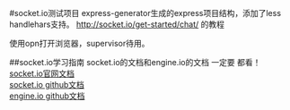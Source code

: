 #socket.io测试项目
express-generator生成的express项目结构，添加了less handlehars支持。
http://socket.io/get-started/chat/ 的教程

使用opn打开浏览器，supervisor待用。

##socket.io学习指南
socket.io的文档和engine.io的文档 一定要 都看！  
[socket.io官网文档](http://socket.io/docs/)  
[socket.io github文档](https://github.com/socketio/socket.io#socketio)  
[engine.io github文档](https://github.com/socketio/engine.io#engineio-the-realtime-engine)  